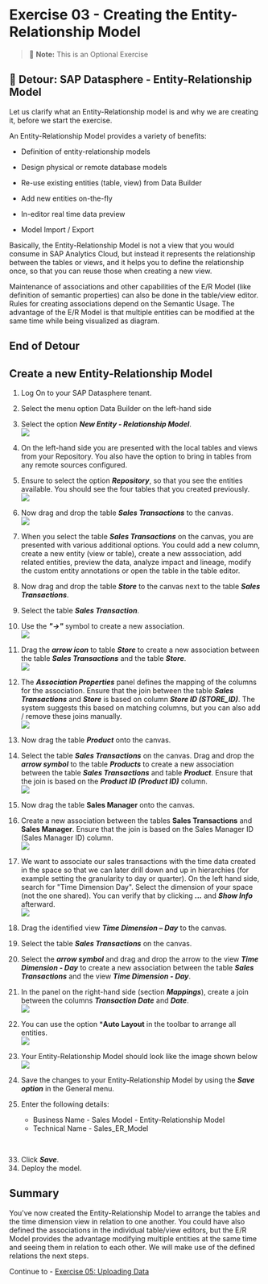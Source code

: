 # Exercise 03 - Creating the Entity-Relationship Model

>:memo: **Note:** This is an Optional Exercise

## :beginner: Detour: SAP Datasphere - Entity-Relationship Model

Let us clarify what an Entity-Relationship model is and why we are creating it, before we start the exercise.

An Entity-Relationship Model provides a variety of benefits:
- Definition of entity-relationship models<p>
- Design physical or remote database models<p>
- Re-use existing entities (table, view) from Data Builder<p>
- Add new entities on-the-fly<p>
- In-editor real time data preview<p>
- Model Import / Export<p>

Basically, the Entity-Relationship Model is not a view that you would consume in SAP Analytics Cloud, but instead it represents the relationship between the tables or views, and it helps you to define the relationship once, so that you can reuse those when creating a new view.

Maintenance of associations and other capabilities of the E/R Model (like definition of semantic properties) can also be done in the table/view editor. Rules for creating associations depend on the Semantic Usage. The advantage of the E/R Model is that multiple entities can be modified at the same time while being visualized as diagram.

## End of Detour

## Create a new Entity-Relationship Model

1. Log On to your SAP Datasphere tenant.
2. Select the menu option Data Builder on the left-hand side
3. Select the option ***New Entity - Relationship Model***.
<br>![](images/00_00_0041.png) 

4. On the left-hand side you are presented with the local tables and views from your Repository. You also
have the option to bring in tables from any remote sources configured.
5. Ensure to select the option ***Repository***, so that you see the entities available. You should see the four tables that you created previously.
<br>![](images/00_00_0042.png)   
  
6. Now drag and drop the table ***Sales Transactions*** to the canvas.
<br>![](images/00_00_0043.png) 

7. When you select the table ***Sales Transactions*** on the canvas, you are presented with various additional options. You could add a new column, create a new entity (view or table), create a new asssociation, add related entities, preview the data, analyze impact and lineage, modify the custom entity annotations or open the table in the table editor.

8. Now drag and drop the table ***Store*** to the canvas next to the table ***Sales Transactions***.
9. Select the table ***Sales Transaction***.
10. Use the ***"->"*** symbol to create a new association.
<br>![](images/00_00_0044.png)

11. Drag the ***arrow icon*** to table ***Store*** to create a new association between the table ***Sales Transactions*** and the table ***Store***.
<br>![](images/00_00_0045.png) 

12. The ***Association Properties*** panel defines the mapping of the columns for the association. Ensure that the join between the table ***Sales Transactions*** and ***Store*** is based on column ***Store ID (STORE_ID)***. The system suggests this based on matching columns, but you can also add / remove these joins manually.
<br>![](images/00_00_0047.png) 

13. Now drag the table ***Product*** onto the canvas.
14. Select the table ***Sales Transactions*** on the canvas. Drag and drop the ***arrow symbol*** to the table ***Products*** to create a new association between the table ***Sales Transactions*** and table ***Product***. Ensure that the join is based on the ***Product ID (Product ID)*** column.
<br>![](images/00_00_0048.png) 

15. Now drag the table **Sales Manager** onto the canvas.
16. Create a new association between the tables **Sales Transactions** and **Sales Manager**. Ensure that the join is based on the Sales Manager ID (Sales Manager ID) column.
<br>![](images/00_00_0046.png) 


17. We want to associate our sales transactions with the time data created in the space so that we can later drill down and up in hierarchies (for example setting the granularity to day or quarter). On the left hand side, search for "Time Dimension Day". Select the dimension of your space (not the one shared). You can verify that by clicking ***...*** and ***Show Info*** afterward. 
<br>![](images/00_00_0049.png) 

25. Drag the identified view ***Time Dimension – Day*** to the canvas.
26. Select the table ***Sales Transactions*** on the canvas.
27. Select the ***arrow symbol*** and drag and drop the arrow to the view ***Time Dimension - Day*** to create a new association between the table ***Sales Transactions*** and the view ***Time Dimension - Day***.
28. In the panel on the right-hand side (section ***Mappings***), create a join between the columns ***Transaction Date*** and ***Date***.
<br>![](images/00_00_0410.png) 

29. You can use the option ***Auto Layout** in the toolbar to arrange all entities.
<br>![](images/00_00_0411.png) 

30. Your Entity-Relationship Model should look like the image shown below
<br>![](images/00_00_0412.png) 

31. Save the changes to your Entity-Relationship Model by using the ***Save option*** in the General menu.
32. Enter the following details:<br><ul><li>Business Name - Sales Model - Entity-Relationship Model</li><li>Technical Name - Sales_ER_Model
<br>  

33. Click ***Save***.
34. Deploy the model.


## Summary

You've now created the Entity-Relationship Model to arrange the tables and the time dimension view in relation to one another. You could have also defined the associations in the individual table/view editors, but the E/R Model provides the advantage modifying multiple entities at the same time and seeing them in relation to each other. We will make use of the defined relations the next steps.

Continue to - [Exercise 05: Uploading Data](../ex05/README.md)
